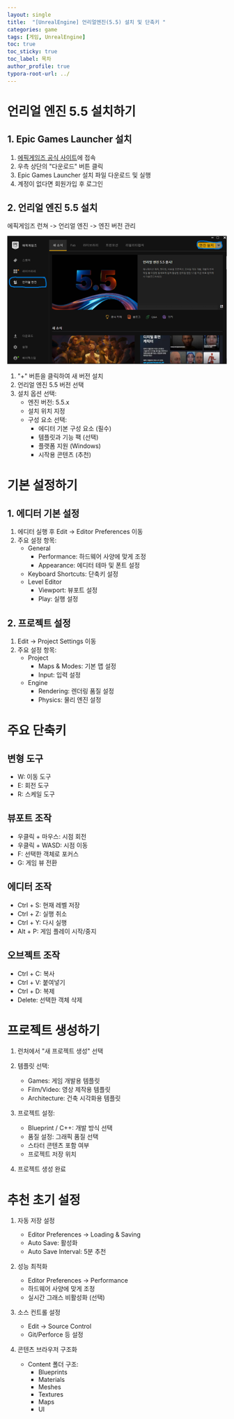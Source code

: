 ```yaml
---
layout: single
title:  "[UnrealEngine] 언리얼엔진(5.5) 설치 및 단축키 "
categories: game
tags: [게임, UnrealEngine]
toc: true
toc_sticky: true
toc_label: 목차
author_profile: true
typora-root-url: ../
---
```


# 언리얼 엔진 5.5 설치하기

## 1. Epic Games Launcher 설치

1. [에픽게임즈 공식 사이트](https://www.epicgames.com/site/ko/home)에 접속
2. 우측 상단의 "다운로드" 버튼 클릭
3. Epic Games Launcher 설치 파일 다운로드 및 실행
4. 계정이 없다면 회원가입 후 로그인

## 2. 언리얼 엔진 5.5 설치

에픽게임즈 런쳐 -> 언리얼 엔진 -> 엔진 버전 관리

![언리얼1](/assets/images/2024-11-15-Unreal_1/언리얼1.png)

1. "+" 버튼을 클릭하여 새 버전 설치
2. 언리얼 엔진 5.5 버전 선택
3. 설치 옵션 선택:
   - 엔진 버전: 5.5.x
   - 설치 위치 지정
   - 구성 요소 선택:
     - 에디터 기본 구성 요소 (필수)
     - 템플릿과 기능 팩 (선택)
     - 플랫폼 지원 (Windows)
     - 시작용 콘텐츠 (추천)

# 기본 설정하기

## 1. 에디터 기본 설정

1. 에디터 실행 후 Edit -> Editor Preferences 이동
2. 주요 설정 항목:
   - General
     - Performance: 하드웨어 사양에 맞게 조정
     - Appearance: 에디터 테마 및 폰트 설정
   - Keyboard Shortcuts: 단축키 설정
   - Level Editor
     - Viewport: 뷰포트 설정
     - Play: 실행 설정

## 2. 프로젝트 설정

1. Edit -> Project Settings 이동
2. 주요 설정 항목:
   - Project
     - Maps & Modes: 기본 맵 설정
     - Input: 입력 설정
   - Engine
     - Rendering: 렌더링 품질 설정
     - Physics: 물리 엔진 설정

# 주요 단축키

## 변형 도구
- W: 이동 도구
- E: 회전 도구
- R: 스케일 도구

## 뷰포트 조작
- 우클릭 + 마우스: 시점 회전
- 우클릭 + WASD: 시점 이동
- F: 선택한 객체로 포커스
- G: 게임 뷰 전환

## 에디터 조작
- Ctrl + S: 현재 레벨 저장
- Ctrl + Z: 실행 취소
- Ctrl + Y: 다시 실행
- Alt + P: 게임 플레이 시작/중지

## 오브젝트 조작
- Ctrl + C: 복사
- Ctrl + V: 붙여넣기
- Ctrl + D: 복제
- Delete: 선택한 객체 삭제

# 프로젝트 생성하기

1. 런처에서 "새 프로젝트 생성" 선택
2. 템플릿 선택:
   - Games: 게임 개발용 템플릿
   - Film/Video: 영상 제작용 템플릿
   - Architecture: 건축 시각화용 템플릿

3. 프로젝트 설정:
   - Blueprint / C++: 개발 방식 선택
   - 품질 설정: 그래픽 품질 선택
   - 스타터 콘텐츠 포함 여부
   - 프로젝트 저장 위치

4. 프로젝트 생성 완료

# 추천 초기 설정

1. 자동 저장 설정
   - Editor Preferences -> Loading & Saving
   - Auto Save: 활성화
   - Auto Save Interval: 5분 추천

2. 성능 최적화
   - Editor Preferences -> Performance
   - 하드웨어 사양에 맞게 조정
   - 실시간 그래스 비활성화 (선택)

3. 소스 컨트롤 설정
   - Edit -> Source Control
   - Git/Perforce 등 설정

4. 콘텐츠 브라우저 구조화
   - Content 폴더 구조:
     - Blueprints
     - Materials
     - Meshes
     - Textures
     - Maps
     - UI